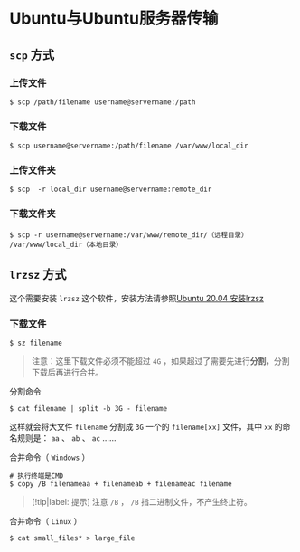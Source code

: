 # Ubuntu与Ubuntu服务器传输

## `scp` 方式

### 上传文件

```shell
$ scp /path/filename username@servername:/path   
```

### 下载文件

```shell
$ scp username@servername:/path/filename /var/www/local_dir
```

### 上传文件夹

```shell
$ scp  -r local_dir username@servername:remote_dir
```

### 下载文件夹

```shell
$ scp -r username@servername:/var/www/remote_dir/（远程目录） /var/www/local_dir（本地目录）
```

## `lrzsz` 方式

这个需要安装 `lrzsz` 这个软件，安装方法请参照[Ubuntu 20.04 安装lrzsz](../20.04/软件安装/安装lrzsz.md)

### 下载文件

```shell
$ sz filename
```

> 注意：这里下载文件必须不能超过 `4G` ，如果超过了需要先进行**分割**，分割下载后再进行合并。

分割命令

```shell
$ cat filename | split -b 3G - filename
```

这样就会将大文件 `filename` 分割成 `3G` 一个的 `filename[xx]` 文件，其中 `xx` 的命名规则是： `aa` 、 `ab` 、 `ac` ……

合并命令（ `Windows` ）

```shell
# 执行终端是CMD
$ copy /B filenameaa + filenameab + filenameac filename
```

> [!tip|label: 提示]
> 注意 `/B` ， `/B` 指二进制文件，不产生终止符。

合并命令（ `Linux` ）

```shell
$ cat small_files* > large_file
```
